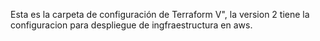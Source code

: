 Esta es la carpeta de configuración de Terraform V", la version 2 tiene la configuracion para despliegue de ingfraestructura en aws.

